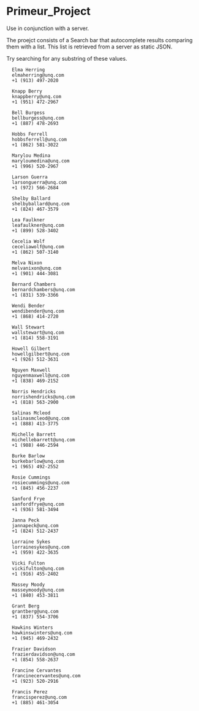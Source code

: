 # Primeur_Project

Use in conjunction with a server.

The proejct consists of a Search bar that autocomplete results comparing them with a list. This list is retrieved from a server as static JSON. 

Try searching for any substring of these values.


      Elma Herring
      elmaherring@unq.com
      +1 (913) 497-2020
    
      Knapp Berry
      knappberry@unq.com
      +1 (951) 472-2967

      Bell Burgess
      bellburgess@unq.com
      +1 (887) 478-2693

      Hobbs Ferrell
      hobbsferrell@unq.com
      +1 (862) 581-3022
  
      Marylou Medina
      maryloumedina@unq.com
      +1 (996) 520-2967
  
      Larson Guerra
      larsonguerra@unq.com
      +1 (972) 566-2684
  
      Shelby Ballard
      shelbyballard@unq.com
      +1 (824) 467-3579
    
      Lea Faulkner
      leafaulkner@unq.com
      +1 (899) 528-3402
    
      Cecelia Wolf
      ceceliawolf@unq.com
      +1 (862) 507-3140
    
      Melva Nixon
      melvanixon@unq.com
      +1 (901) 444-3081
    
      Bernard Chambers
      bernardchambers@unq.com
      +1 (831) 539-3366
   
      Wendi Bender
      wendibender@unq.com
      +1 (868) 414-2720
 
      Wall Stewart
      wallstewart@unq.com
      +1 (814) 558-3191
 
      Howell Gilbert
      howellgilbert@unq.com
      +1 (926) 512-3631
  
      Nguyen Maxwell
      nguyenmaxwell@unq.com
      +1 (838) 469-2152
   
      Norris Hendricks
      norrishendricks@unq.com
      +1 (818) 563-2900
   
      Salinas Mcleod
      salinasmcleod@unq.com
      +1 (888) 413-3775
 
      Michelle Barrett
      michellebarrett@unq.com
      +1 (988) 446-2594
    
      Burke Barlow
      burkebarlow@unq.com
      +1 (965) 492-2552
  
      Rosie Cummings
      rosiecummings@unq.com
      +1 (845) 456-2237
 
      Sanford Frye
      sanfordfrye@unq.com
      +1 (936) 581-3494
    
      Janna Peck
      jannapeck@unq.com
      +1 (824) 512-2437
   
      Lorraine Sykes
      lorrainesykes@unq.com
      +1 (959) 422-3635
 
      Vicki Fulton
      vickifulton@unq.com
      +1 (916) 455-2402
   
      Massey Moody
      masseymoody@unq.com
      +1 (840) 453-3811
  
      Grant Berg
      grantberg@unq.com
      +1 (837) 554-3706
 
      Hawkins Winters
      hawkinswinters@unq.com
      +1 (945) 469-2432

      Frazier Davidson
      frazierdavidson@unq.com
      +1 (854) 558-2637
   
      Francine Cervantes
      francinecervantes@unq.com
      +1 (923) 520-2916
   
      Francis Perez
      francisperez@unq.com
      +1 (885) 461-3054
